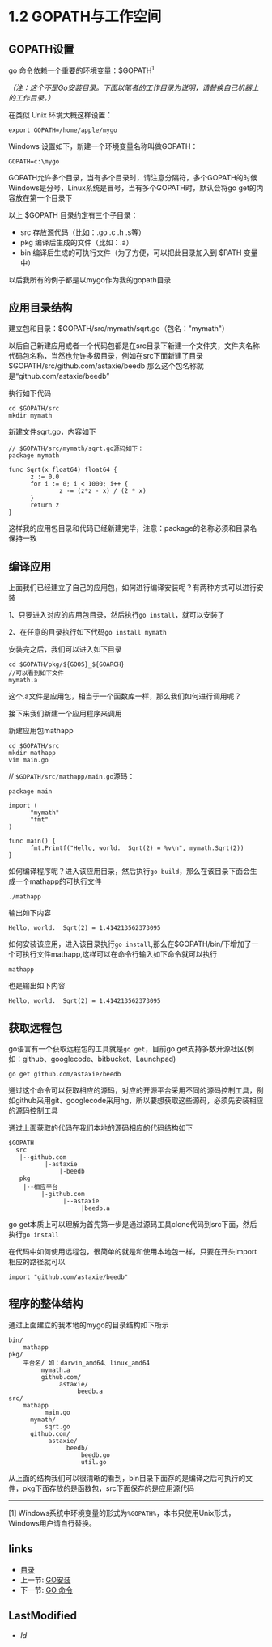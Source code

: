 # 1.2 GOPATH与工作空间

## GOPATH设置
  go 命令依赖一个重要的环境变量：$GOPATH<sup>1</sup>
  
  *（注：这个不是Go安装目录。下面以笔者的工作目录为说明，请替换自己机器上的工作目录。）*

  在类似 Unix 环境大概这样设置：

    export GOPATH=/home/apple/mygo

  Windows 设置如下，新建一个环境变量名称叫做GOPATH：

    GOPATH=c:\mygo

GOPATH允许多个目录，当有多个目录时，请注意分隔符，多个GOPATH的时候Windows是分号，Linux系统是冒号，当有多个GOPATH时，默认会将go get的内容放在第一个目录下


以上 $GOPATH 目录约定有三个子目录：

- src 存放源代码（比如：.go .c .h .s等）
- pkg 编译后生成的文件（比如：.a）
- bin 编译后生成的可执行文件（为了方便，可以把此目录加入到 $PATH 变量中）

以后我所有的例子都是以mygo作为我的gopath目录

## 应用目录结构
建立包和目录：$GOPATH/src/mymath/sqrt.go（包名："mymath"）

以后自己新建应用或者一个代码包都是在src目录下新建一个文件夹，文件夹名称代码包名称，当然也允许多级目录，例如在src下面新建了目录$GOPATH/src/github.com/astaxie/beedb 那么这个包名称就是“github.com/astaxie/beedb”

执行如下代码

    cd $GOPATH/src
    mkdir mymath

新建文件sqrt.go，内容如下

    // $GOPATH/src/mymath/sqrt.go源码如下：
    package mymath

    func Sqrt(x float64) float64 {
          z := 0.0
          for i := 0; i < 1000; i++ {
                  z -= (z*z - x) / (2 * x)
          }
          return z
    }

这样我的应用包目录和代码已经新建完毕，注意：package的名称必须和目录名保持一致

## 编译应用
上面我们已经建立了自己的应用包，如何进行编译安装呢？有两种方式可以进行安装

1、只要进入对应的应用包目录，然后执行`go install`，就可以安装了

2、在任意的目录执行如下代码`go install mymath`

安装完之后，我们可以进入如下目录

    cd $GOPATH/pkg/${GOOS}_${GOARCH}   
    //可以看到如下文件
    mymath.a

这个.a文件是应用包，相当于一个函数库一样，那么我们如何进行调用呢？

接下来我们新建一个应用程序来调用

新建应用包mathapp

    cd $GOPATH/src
    mkdir mathapp
    vim main.go

// `$GOPATH/src/mathapp/main.go`源码：

    package main

    import (
          "mymath"
          "fmt"
    )

    func main() {
          fmt.Printf("Hello, world.  Sqrt(2) = %v\n", mymath.Sqrt(2))
    }

如何编译程序呢？进入该应用目录，然后执行`go build`，那么在该目录下面会生成一个mathapp的可执行文件

    ./mathapp

输出如下内容

    Hello, world.  Sqrt(2) = 1.414213562373095

如何安装该应用，进入该目录执行`go install`,那么在$GOPATH/bin/下增加了一个可执行文件mathapp,这样可以在命令行输入如下命令就可以执行

    mathapp

也是输出如下内容

    Hello, world.  Sqrt(2) = 1.414213562373095

## 获取远程包
   go语言有一个获取远程包的工具就是`go get`，目前go get支持多数开源社区(例如：github、googlecode、bitbucket、Launchpad)

    go get github.com/astaxie/beedb

通过这个命令可以获取相应的源码，对应的开源平台采用不同的源码控制工具，例如github采用git、googlecode采用hg，所以要想获取这些源码，必须先安装相应的源码控制工具

通过上面获取的代码在我们本地的源码相应的代码结构如下

    $GOPATH
      src
       |--github.com
              |-astaxie
                  |-beedb
       pkg
        |--相应平台
             |-github.com
                   |--astaxie
                        |beedb.a

go get本质上可以理解为首先第一步是通过源码工具clone代码到src下面，然后执行`go install`

在代码中如何使用远程包，很简单的就是和使用本地包一样，只要在开头import相应的路径就可以

    import "github.com/astaxie/beedb"

## 程序的整体结构
通过上面建立的我本地的mygo的目录结构如下所示

    bin/
        mathapp
    pkg/
        平台名/ 如：darwin_amd64、linux_amd64
             mymath.a
             github.com/
                  astaxie/
                       beedb.a
    src/
        mathapp
              main.go
          mymath/
              sqrt.go
          github.com/
               astaxie/
                    beedb/
                        beedb.go
                        util.go

从上面的结构我们可以很清晰的看到，bin目录下面存的是编译之后可执行的文件，pkg下面存放的是函数包，src下面保存的是应用源代码

 - - -
[1] Windows系统中环境变量的形式为`%GOPATH%`，本书只使用Unix形式，Windows用户请自行替换。
## links
  * [目录](<preface.md>)
  * 上一节: [GO安装](<1.1.md>)
  * 下一节: [GO 命令](<1.3.md>)

## LastModified
   * $Id$
